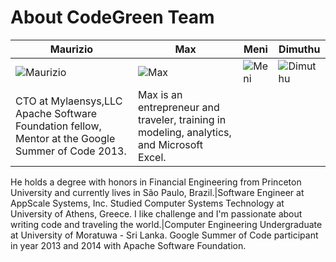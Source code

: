 About CodeGreen Team
===========================


| Maurizio | Max | Meni | Dimuthu
|--- |--- |--- |---
| ![Maurizio](https://pbs.twimg.com/profile_images/536400530075971584/_zOPB12Q_400x400.jpeg) | ![Max](https://pbs.twimg.com/profile_images/536841741039464448/Z8QM0uFh_400x400.jpeg) | ![Meni](https://lh4.googleusercontent.com/-o6M_83UTvfQ/VHN8Wjl2vRI/AAAAAAAAAFc/p1cziyNrXNo/w849-h848-no/profile_pic.jpg) | ![Dimuthu](http://oi61.tinypic.com/5p3r6r.jpg) |
|CTO at Mylaensys,LLC  Apache Software Foundation fellow, Mentor at the Google Summer of Code  2013.| Max is an entrepreneur and traveler,  training in modeling, analytics, and Microsoft Excel. 
He  holds a degree with honors in Financial Engineering from Princeton University and currently 
lives in São Paulo, Brazil.|Software Engineer at AppScale Systems, Inc. Studied Computer Systems Technology at University of Athens, Greece. I like challenge and I'm passionate about writing code and traveling the world.|Computer Engineering Undergraduate at University of Moratuwa - Sri Lanka. Google Summer of Code participant in year 2013 and 2014 with Apache Software Foundation.


